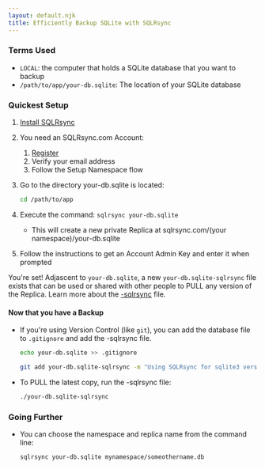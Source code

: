 ```yaml
---
layout: default.njk
title: Efficiently Backup SQLite with SQLRsync
---
```


### Terms Used

- `LOCAL`: the computer that holds a SQLite database that you want to backup
- `/path/to/app/your-db.sqlite`: The location of your SQLite database

### Quickest Setup

1. [Install SQLRsync](/help/install)
1. You need an SQLRsync.com Account:
   1. [Register](/signup)
   2. Verify your email address
   3. Follow the Setup Namespace flow
1. Go to the directory your-db.sqlite is located:
   ```sh
   cd /path/to/app
   ```
1. Execute the command: `sqlrsync your-db.sqlite`

   - This will create a new private Replica at sqlrsync.com/(your namespace)/your-db.sqlite

1. Follow the instructions to get an Account Admin Key and enter it when prompted

You're set! Adjascent to `your-db.sqlite`, a new `your-db.sqlite-sqlrsync` file exists that can be used or shared with other people to PULL any version of the Replica. Learn more about the [-sqlrsync](/help/dash-sqlrsync) file.

#### Now that you have a Backup

- If you're using Version Control (like `git`), you can add the database file to `.gitignore` and add the -sqlrsync file.

  ```sh
  echo your-db.sqlite >> .gitignore

  git add your-db.sqlite-sqlrsync -m "Using SQLRsync for sqlite3 version control"
  ```

- To PULL the latest copy, run the -sqlrsync file:
  ```sh
  ./your-db.sqlite-sqlrsync
  ```

### Going Further

- You can choose the namespace and replica name from the command line:

  ```sh
  sqlrsync your-db.sqlite mynamespace/someothername.db
  ```
